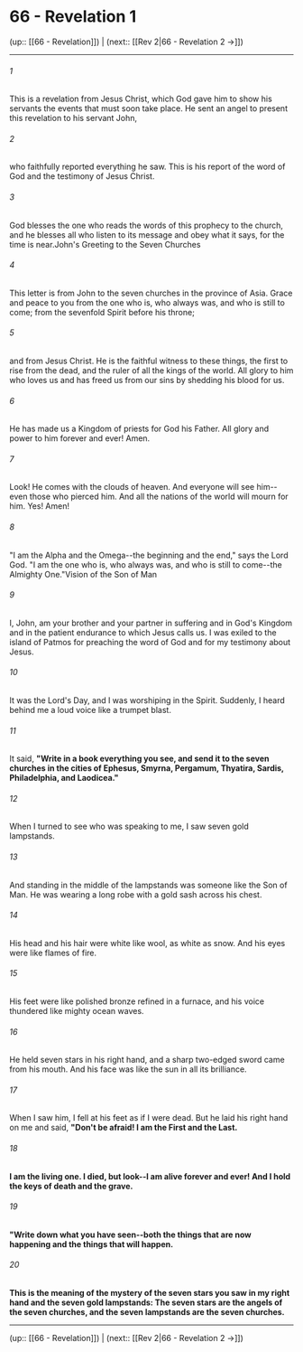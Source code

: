 # 66 - Revelation 1

(up:: [[66 - Revelation]]) | (next:: [[Rev 2|66 - Revelation 2 →]])

***


###### 1 
This is a revelation from Jesus Christ, which God gave him to show his servants the events that must soon take place. He sent an angel to present this revelation to his servant John, 

###### 2 
who faithfully reported everything he saw. This is his report of the word of God and the testimony of Jesus Christ. 

###### 3 
God blesses the one who reads the words of this prophecy to the church, and he blesses all who listen to its message and obey what it says, for the time is near.John's Greeting to the Seven Churches 

###### 4 
This letter is from John to the seven churches in the province of Asia. Grace and peace to you from the one who is, who always was, and who is still to come; from the sevenfold Spirit before his throne; 

###### 5 
and from Jesus Christ. He is the faithful witness to these things, the first to rise from the dead, and the ruler of all the kings of the world. All glory to him who loves us and has freed us from our sins by shedding his blood for us. 

###### 6 
He has made us a Kingdom of priests for God his Father. All glory and power to him forever and ever! Amen. 

###### 7 
Look! He comes with the clouds of heaven. And everyone will see him-- even those who pierced him. And all the nations of the world will mourn for him. Yes! Amen! 

###### 8 
"I am the Alpha and the Omega--the beginning and the end," says the Lord God. "I am the one who is, who always was, and who is still to come--the Almighty One."Vision of the Son of Man 

###### 9 
I, John, am your brother and your partner in suffering and in God's Kingdom and in the patient endurance to which Jesus calls us. I was exiled to the island of Patmos for preaching the word of God and for my testimony about Jesus. 

###### 10 
It was the Lord's Day, and I was worshiping in the Spirit. Suddenly, I heard behind me a loud voice like a trumpet blast. 

###### 11 
It said, **"Write in a book everything you see, and send it to the seven churches in the cities of Ephesus, Smyrna, Pergamum, Thyatira, Sardis, Philadelphia, and Laodicea."** 

###### 12 
When I turned to see who was speaking to me, I saw seven gold lampstands. 

###### 13 
And standing in the middle of the lampstands was someone like the Son of Man. He was wearing a long robe with a gold sash across his chest. 

###### 14 
His head and his hair were white like wool, as white as snow. And his eyes were like flames of fire. 

###### 15 
His feet were like polished bronze refined in a furnace, and his voice thundered like mighty ocean waves. 

###### 16 
He held seven stars in his right hand, and a sharp two-edged sword came from his mouth. And his face was like the sun in all its brilliance. 

###### 17 
When I saw him, I fell at his feet as if I were dead. But he laid his right hand on me and said, **"Don't be afraid! I am the First and the Last.** 

###### 18 
**I am the living one. I died, but look--I am alive forever and ever! And I hold the keys of death and the grave.** 

###### 19 
**"Write down what you have seen--both the things that are now happening and the things that will happen.** 

###### 20 
**This is the meaning of the mystery of the seven stars you saw in my right hand and the seven gold lampstands: The seven stars are the angels of the seven churches, and the seven lampstands are the seven churches.**

***

(up:: [[66 - Revelation]]) | (next:: [[Rev 2|66 - Revelation 2 →]])
